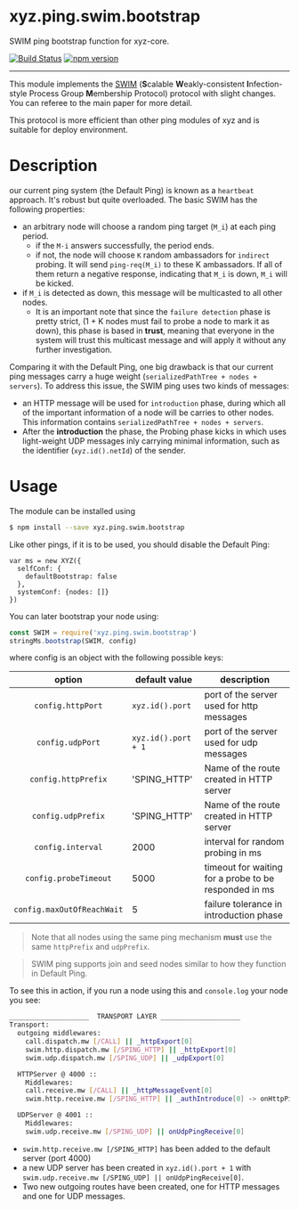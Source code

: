 # xyz.ping.swim.bootstrap

SWIM ping bootstrap function for xyz-core.

[![Build Status](https://travis-ci.org/node-xyz/xyz.ping.swim.bootstrap.svg?branch=master)](https://travis-ci.org/node-xyz/xyz.ping.swim.bootstrap) [![npm version](https://badge.fury.io/js/xyz.ping.swim.bootstrap.svg)](https://badge.fury.io/js/xyz.ping.swim.bootstrap)

---

This module implements the [SWIM](http://www.cs.cornell.edu/~asdas/research/dsn02-SWIM.pdf) (**S**calable **W**eakly-consistent **I**nfection-style Process Group **M**embership
Protocol) protocol with slight changes. You can referee to the main paper for more detail.

This protocol is more efficient than other ping modules of xyz and is suitable for deploy environment.

# Description

our current ping system (the Default Ping) is known as a `heartbeat` approach. It's robust but quite overloaded. The basic SWIM has the following properties:
  - an arbitrary node will choose a random ping target (`M_i`) at each ping period.
    - if the `M-i` answers successfully, the period ends.
    - if not, the node will choose `K` random ambassadors for `indirect` probing. It will send `ping-req(M_i)` to these K ambassadors. If all of them return a negative response, indicating that `M_i` is down, `M_i` will be kicked.
  - if `M_i` is detected as down, this message will be multicasted to all other nodes.
    - It is an important note that since the `failure detection` phase is pretty strict, (1 + K nodes must fail to probe a node to mark it as down), this phase is based in **trust**, meaning that everyone in the system will trust this multicast message and will apply it without any further investigation.

Comparing it with the Default Ping, one big drawback is that our current ping messages carry a huge weight (`serializedPathTree + nodes + servers`). To address this issue, the SWIM ping uses two kinds of messages:

- an HTTP message will be used for `introduction` phase, during which all of the important information of a node will be carries to other nodes. This information contains `serializedPathTree + nodes + servers`.
- After the **introduction** the phase, the Probing phase kicks in which uses light-weight UDP messages inly carrying minimal information, such as the identifier (`xyz.id().netId`) of the sender.

# Usage

The module can be installed using

```bash
$ npm install --save xyz.ping.swim.bootstrap
```

Like other pings, if it is to be used, you should disable the Default Ping:

```
var ms = new XYZ({
  selfConf: {
    defaultBootstrap: false
  },
  systemConf: {nodes: []}
})
```

You can later bootstrap your node using:

```javascript
const SWIM = require('xyz.ping.swim.bootstrap')
stringMs.bootstrap(SWIM, config)
```

where config is an object with the following possible keys:

|    option   | default value   | description |
|:-----------:|-----------------|-------------|
| `config.httpPort`        | `xyz.id().port`       |  port of the server used for http messages   |
| `config.udpPort`         | `xyz.id().port + 1`   |   port of the server used for udp messages      |
| `config.httpPrefix`      | 'SPING_HTTP'          |      Name of the route created in HTTP server      |
| `config.udpPrefix`       | 'SPING_HTTP'          |      Name of the route created in HTTP server      |
| `config.interval`         | 2000                 |     interval for random probing in ms     |
| `config.probeTimeout`     | 5000                 |     timeout for waiting for a probe to be responded in ms      |
| `config.maxOutOfReachWait`| 5                    |     failure tolerance in introduction phase     |

> Note that all nodes using the same ping mechanism **must** use the same `httpPrefix` and `udpPrefix`.

> SWIM ping supports join and seed nodes similar to how they function in Default Ping.


To see this in action, if you run a node using this and `console.log` your node you see:

```bash
____________________  TRANSPORT LAYER ____________________
Transport:
  outgoing middlewares:
    call.dispatch.mw [/CALL] || _httpExport[0]
    swim.http.dispatch.mw [/SPING_HTTP] || _httpExport[0]
    swim.udp.dispatch.mw [/SPING_UDP] || _udpExport[0]

  HTTPServer @ 4000 ::
    Middlewares:
    call.receive.mw [/CALL] || _httpMessageEvent[0]
    swim.http.receive.mw [/SPING_HTTP] || _authIntroduce[0] -> onHttpPingReceive[1]

  UDPServer @ 4001 ::
    Middlewares:
    swim.udp.receive.mw [/SPING_UDP] || onUdpPingReceive[0]

```

- `swim.http.receive.mw [/SPING_HTTP]` has been added to the default server (port 4000)
- a new UDP server has been created in `xyz.id().port + 1` with `swim.udp.receive.mw [/SPING_UDP] || onUdpPingReceive[0]`.
- Two new outgoing routes have been created, one for HTTP messages and one for UDP messages.
